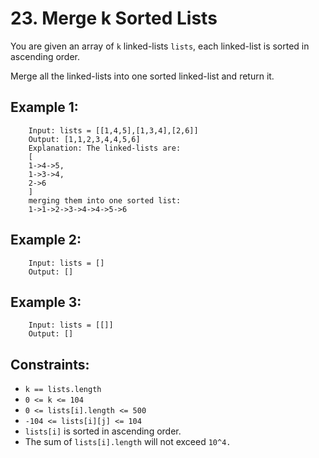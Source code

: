 # 23. Merge k Sorted Lists

You are given an array of `k` linked-lists `lists`, each linked-list is sorted in ascending order.

Merge all the linked-lists into one sorted linked-list and return it.

 

## Example 1:

        Input: lists = [[1,4,5],[1,3,4],[2,6]]
        Output: [1,1,2,3,4,4,5,6]
        Explanation: The linked-lists are:
        [
        1->4->5,
        1->3->4,
        2->6
        ]
        merging them into one sorted list:
        1->1->2->3->4->4->5->6
## Example 2:

        Input: lists = []
        Output: []
## Example 3:

        Input: lists = [[]]
        Output: []
        

## Constraints:

* `k == lists.length`
* `0 <= k <= 104`
* `0 <= lists[i].length <= 500`
* `-104 <= lists[i][j] <= 104`
* `lists[i]` is sorted in ascending order.
* The sum of `lists[i].length` will not exceed `10^4.`